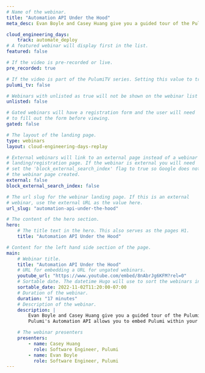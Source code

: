 ```yaml
---
# Name of the webinar.
title: "Automation API Under the Hood"
meta_desc: Evan Boyle and Casey Huang give you a guided tour of the Pulumi Automation API and Pulumi Deployments.

cloud_engineering_days:
    track: automate_deploy
# A featured webinar will display first in the list.
featured: false

# If the video is pre-recorded or live.
pre_recorded: true

# If the video is part of the PulumiTV series. Setting this value to true will list the video in the "PulumiTV" section.
pulumi_tv: false

# Webinars with unlisted as true will not be shown on the webinar list
unlisted: false

# Gated webinars will have a registration form and the user will need
# to fill out the form before viewing.
gated: false

# The layout of the landing page.
type: webinars
layout: cloud-engineering-days-replay

# External webinars will link to an external page instead of a webinar
# landing/registration page. If the webinar is external you will need
# set the 'block_external_search_index' flag to true so Google does not index
# the webinar page created.
external: false
block_external_search_index: false

# The url slug for the webinar landing page. If this is an external
# webinar, use the external URL as the value here.
url_slug: "automation-api-under-the-hood"

# The content of the hero section.
hero:
    # The title text in the hero. This also serves as the pages H1.
    title: "Automation API Under the Hood"

# Content for the left hand side section of the page.
main:
    # Webinar title.
    title: "Automation API Under the Hood"
    # URL for embedding a URL for ungated webinars.
    youtube_url: "https://www.youtube.com/embed/8nAbrJg6KFM?rel=0"
    # Sortable date. The datetime Hugo will use to sort the webinars in date order.
    sortable_date: 2022-11-02T11:20:00-07:00
    # Duration of the webinar.
    duration: "17 minutes"
    # Description of the webinar.
    description: |
        Evan Boyle and Casey Huang give you a guided tour of the Pulumi Automation API and Pulumi Deployments.
        Pulumi's Automation API allows you to embed Pulumi within your application code, making it easy to create custom experiences on top of Pulumi that are tailored to your use case, domain, and team. 

    # The webinar presenters
    presenters:
        - name: Casey Huang
          role: Software Engineer, Pulumi
        - name: Evan Boyle
          role: Software Engineer, Pulumi
---
```

